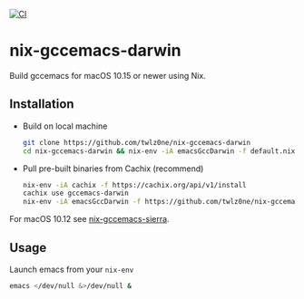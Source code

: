 [![CI](https://github.com/twlz0ne/nix-gccemacs-darwin/workflows/CI/badge.svg)](https://github.com/twlz0ne/nix-gccemacs-darwin/actions?query=workflow%3ACI)

# nix-gccemacs-darwin

Build gccemacs for macOS 10.15 or newer using Nix.

## Installation

- Build on local machine

    ``` sh
    git clone https://github.com/twlz0ne/nix-gccemacs-darwin
    cd nix-gccemacs-darwin && nix-env -iA emacsGccDarwin -f default.nix
    ```

- Pull pre-built binaries from Cachix (recommend)

    ``` sh
    nix-env -iA cachix -f https://cachix.org/api/v1/install
    cachix use gccemacs-darwin
    nix-env -iA emacsGccDarwin -f https://github.com/twlz0ne/nix-gccemacs-darwin/archive/master.zip
    ```

For macOS 10.12 see [nix-gccemacs-sierra](https://github.com/twlz0ne/nix-gccemacs-sierra).

## Usage 
Launch emacs from your `nix-env`

``` sh
emacs </dev/null &>/dev/null &
```
